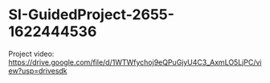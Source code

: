 # SI-GuidedProject-2655-1622444536
Project video: https://drive.google.com/file/d/1WTWfychoj9eQPuGjyU4C3_AxmLO5LjPC/view?usp=drivesdk
